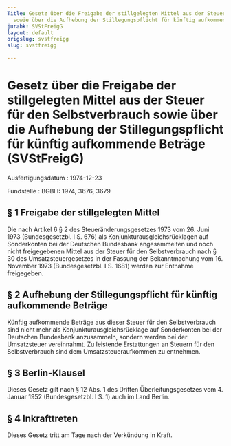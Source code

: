 ```yaml
---
Title: Gesetz über die Freigabe der stillgelegten Mittel aus der Steuer für den Selbstverbrauch
  sowie über die Aufhebung der Stillegungspflicht für künftig aufkommende Beträge
jurabk: SVStFreigG
layout: default
origslug: svstfreigg
slug: svstfreigg

---
```


# Gesetz über die Freigabe der stillgelegten Mittel aus der Steuer für den Selbstverbrauch sowie über die Aufhebung der Stillegungspflicht für künftig aufkommende Beträge (SVStFreigG)

Ausfertigungsdatum
:   1974-12-23

Fundstelle
:   BGBl I: 1974, 3676, 3679



## § 1 Freigabe der stillgelegten Mittel

Die nach Artikel 6 § 2 des Steueränderungsgesetzes 1973 vom 26. Juni 1973 (Bundesgesetzbl. I S. 676) als Konjunkturausgleichsrücklagen auf Sonderkonten bei der Deutschen Bundesbank angesammelten und noch nicht freigegebenen Mittel aus der Steuer für den Selbstverbrauch nach § 30 des Umsatzsteuergesetzes in der Fassung der Bekanntmachung vom 16. November 1973 (Bundesgesetzbl. I S. 1681) werden zur Entnahme freigegeben.


## § 2 Aufhebung der Stillegungspflicht für künftig aufkommende Beträge

Künftig aufkommende Beträge aus dieser Steuer für den Selbstverbrauch sind nicht mehr als Konjunkturausgleichsrücklage auf Sonderkonten bei der Deutschen Bundesbank anzusammeln, sondern werden bei der Umsatzsteuer vereinnahmt. Zu leistende Erstattungen an Steuern für den Selbstverbrauch sind dem Umsatzsteueraufkommen zu entnehmen.


## § 3 Berlin-Klausel

Dieses Gesetz gilt nach § 12 Abs. 1 des Dritten Überleitungsgesetzes vom 4. Januar 1952 (Bundesgesetzbl. I S. 1) auch im Land Berlin.


## § 4 Inkrafttreten

Dieses Gesetz tritt am Tage nach der Verkündung in Kraft.

